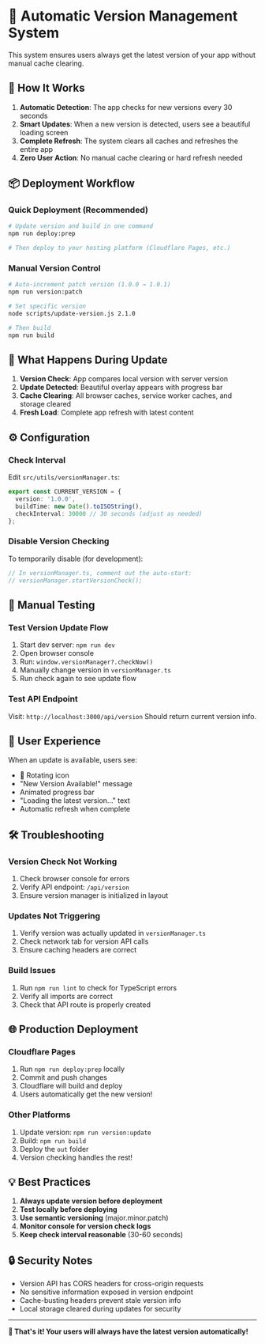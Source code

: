 # 🔄 Automatic Version Management System

This system ensures users always get the latest version of your app without manual cache clearing.

## 🚀 How It Works

1. **Automatic Detection**: The app checks for new versions every 30 seconds
2. **Smart Updates**: When a new version is detected, users see a beautiful loading screen
3. **Complete Refresh**: The system clears all caches and refreshes the entire app
4. **Zero User Action**: No manual cache clearing or hard refresh needed

## 📦 Deployment Workflow

### Quick Deployment (Recommended)
```bash
# Update version and build in one command
npm run deploy:prep

# Then deploy to your hosting platform (Cloudflare Pages, etc.)
```

### Manual Version Control
```bash
# Auto-increment patch version (1.0.0 → 1.0.1)
npm run version:patch

# Set specific version
node scripts/update-version.js 2.1.0

# Then build
npm run build
```

## 🎯 What Happens During Update

1. **Version Check**: App compares local version with server version
2. **Update Detected**: Beautiful overlay appears with progress bar
3. **Cache Clearing**: All browser caches, service worker caches, and storage cleared
4. **Fresh Load**: Complete app refresh with latest content

## ⚙️ Configuration

### Check Interval
Edit `src/utils/versionManager.ts`:
```typescript
export const CURRENT_VERSION = {
  version: '1.0.0',
  buildTime: new Date().toISOString(),
  checkInterval: 30000 // 30 seconds (adjust as needed)
};
```

### Disable Version Checking
To temporarily disable (for development):
```typescript
// In versionManager.ts, comment out the auto-start:
// versionManager.startVersionCheck();
```

## 🔧 Manual Testing

### Test Version Update Flow
1. Start dev server: `npm run dev`
2. Open browser console
3. Run: `window.versionManager?.checkNow()`
4. Manually change version in `versionManager.ts`
5. Run check again to see update flow

### Test API Endpoint
Visit: `http://localhost:3000/api/version`
Should return current version info.

## 📱 User Experience

When an update is available, users see:
- 🔄 Rotating icon
- "New Version Available!" message
- Animated progress bar
- "Loading the latest version..." text
- Automatic refresh when complete

## 🛠️ Troubleshooting

### Version Check Not Working
1. Check browser console for errors
2. Verify API endpoint: `/api/version`
3. Ensure version manager is initialized in layout

### Updates Not Triggering
1. Verify version was actually updated in `versionManager.ts`
2. Check network tab for version API calls
3. Ensure caching headers are correct

### Build Issues
1. Run `npm run lint` to check for TypeScript errors
2. Verify all imports are correct
3. Check that API route is properly created

## 🌐 Production Deployment

### Cloudflare Pages
1. Run `npm run deploy:prep` locally
2. Commit and push changes
3. Cloudflare will build and deploy
4. Users automatically get the new version!

### Other Platforms
1. Update version: `npm run version:update`
2. Build: `npm run build`
3. Deploy the `out` folder
4. Version checking handles the rest!

## 💡 Best Practices

1. **Always update version before deployment**
2. **Test locally before deploying**
3. **Use semantic versioning** (major.minor.patch)
4. **Monitor console for version check logs**
5. **Keep check interval reasonable** (30-60 seconds)

## 🔒 Security Notes

- Version API has CORS headers for cross-origin requests
- No sensitive information exposed in version endpoint
- Cache-busting headers prevent stale version info
- Local storage cleared during updates for security

---

**🎉 That's it! Your users will always have the latest version automatically!**